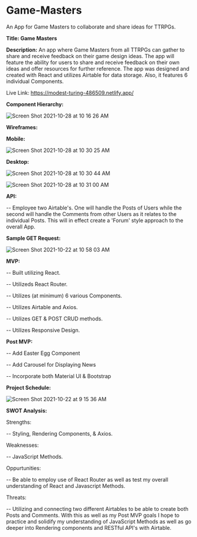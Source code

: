 # Game-Masters
An App for Game Masters to collaborate and share ideas for TTRPGs.

**Title: Game Masters**

**Description:** An app where Game Masters from all TTRPGs can gather to share and receive feedback on their game design ideas. The app will feature the ability for users to share and receive feedback on their own ideas and offer resources for further reference. The app was designed and created with React and utilizes Airtable for data storage. Also, it features 6 individual Components.

Live Link: 
https://modest-turing-486509.netlify.app/

**Component Hierarchy:**


![Screen Shot 2021-10-28 at 10 16 26 AM](https://user-images.githubusercontent.com/91752553/139283416-ddcb480e-90d9-4807-81ed-6d5305270201.png)



**Wireframes:** 

**Mobile:**

![Screen Shot 2021-10-28 at 10 30 25 AM](https://user-images.githubusercontent.com/91752553/139283514-b85c0498-af95-4ae6-9268-8a16f887c2c2.png)


**Desktop:**

![Screen Shot 2021-10-28 at 10 30 44 AM](https://user-images.githubusercontent.com/91752553/139283568-e926c3b7-f6e0-443c-b68a-e6195a03d4eb.png)

![Screen Shot 2021-10-28 at 10 31 00 AM](https://user-images.githubusercontent.com/91752553/139283598-90479a78-44ea-40cf-91f3-912cccecc333.png)


**API:**

-- Employee two Airtable's. One will handle the Posts of Users while the second will handle the Comments from other Users as it relates to      the individual Posts. This will in effect create a 'Forum' style approach to the overall App. 

**Sample GET Request:**

![Screen Shot 2021-10-22 at 10 58 03 AM](https://user-images.githubusercontent.com/91752553/138476911-227fb1b3-6360-4b78-b41a-29a9f0b8b3fc.png)


**MVP:** 

 -- Built utilizing React.
 
 -- Utilizeds React Router.
 
 -- Utilizes (at minimum) 6 various Components.
 
 -- Utilizes Airtable and Axios.
 
 -- Utilizes GET & POST CRUD methods.
 
 -- Utilizes Responsive Design.
 
 **Post MVP:** 
  
  -- Add Easter Egg Component
  
  -- Add Carousel for Displaying News
  
  -- Incorporate both Material UI & Bootstrap
  
  
  **Project Schedule:** 
 
 
 ![Screen Shot 2021-10-22 at 9 15 36 AM](https://user-images.githubusercontent.com/91752553/138459966-751f8972-79f6-40cc-b996-40e17809062b.png)

  
  **SWOT Analysis:**
  
  Strengths:
  
  -- Styling, Rendering Components, & Axios.
  
  Weaknesses: 
  
  -- JavaScript Methods.
  
  Oppurtunities: 
  
  -- Be able to employ use of React Router as well as test my overall understanding of React and Javascript Methods. 
  
  Threats: 
  
   -- Utilizing and connecting two different Airtables to be able to create both Posts and Comments. With this as well as my Post MVP               goals I hope to practice and solidify my understanding of JavaScript Methods as well as go deeper into Rendering components and               RESTful API's with Airtable.
